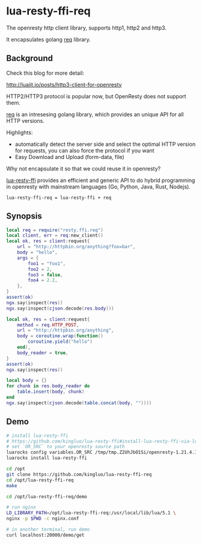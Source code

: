 # lua-resty-ffi-req

The openresty http client library, supports http1, http2 and http3.

It encapsulates golang [req](https://req.cool/) library.

## Background

Check this blog for more detail:

http://luajit.io/posts/http3-client-for-openresty

HTTP2/HTTP3 protocol is popular now,
but OpenResty does not support them.

[req](https://req.cool/) is an intresesing golang library, which provides an unique API
for all HTTP versions.

Highlights:

* automatically detect the server side and select the optimal HTTP version for requests, you can also force the protocol if you want
* Easy Download and Upload (form-data, file)

Why not encapsulate it so that we could reuse it in openresty?

[lua-resty-ffi](https://github.com/kingluo/lua-resty-ffi) provides an efficient and generic API to do hybrid programming
in openresty with mainstream languages (Go, Python, Java, Rust, Nodejs).

`lua-resty-ffi-req = lua-resty-ffi + req`

## Synopsis

```lua
local req = require("resty.ffi.req")
local client, err = req:new_client()
local ok, res = client:request{
    url = "http://httpbin.org/anything?foo=bar",
    body = "hello",
    args = {
        foo1 = "foo1",
        foo2 = 2,
        foo3 = false,
        foo4 = 2.2,
    },
}
assert(ok)
ngx.say(inspect(res))
ngx.say(inspect(cjson.decode(res.body)))

local ok, res = client:request{
    method = req.HTTP_POST,
    url = "http://httpbin.org/anything",
    body = coroutine.wrap(function()
        coroutine.yield("hello")
    end),
    body_reader = true,
}
assert(ok)
ngx.say(inspect(res))

local body = {}
for chunk in res.body_reader do
    table.insert(body, chunk)
end
ngx.say(inspect(cjson.decode(table.concat(body, ""))))
```

## Demo

```bash
# install lua-resty-ffi
# https://github.com/kingluo/lua-resty-ffi#install-lua-resty-ffi-via-luarocks
# set `OR_SRC` to your openresty source path
luarocks config variables.OR_SRC /tmp/tmp.Z2UhJbO1Si/openresty-1.21.4.1
luarocks install lua-resty-ffi

cd /opt
git clone https://github.com/kingluo/lua-resty-ffi-req
cd /opt/lua-resty-ffi-req
make

cd /opt/lua-resty-ffi-req/demo

# run nginx
LD_LIBRARY_PATH=/opt/lua-resty-ffi-req:/usr/local/lib/lua/5.1 \
nginx -p $PWD -c nginx.conf

# in another terminal, run demo
curl localhost:20000/demo/get
```
